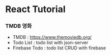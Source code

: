 # React Tutorial

### TMDB 영화
- TMDB : https://www.themoviedb.org/
- Todo List : todo list with json-server
- Firebase Todo : todo list CRUD with firebase
